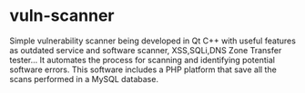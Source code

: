 # vuln-scanner
Simple vulnerability scanner being developed in Qt C++ with useful features as outdated service and software scanner, XSS,SQLi,DNS Zone Transfer tester... It automates the process for scanning and identifying potential software errors. This software includes a PHP platform that save all the scans performed in a MySQL database.

